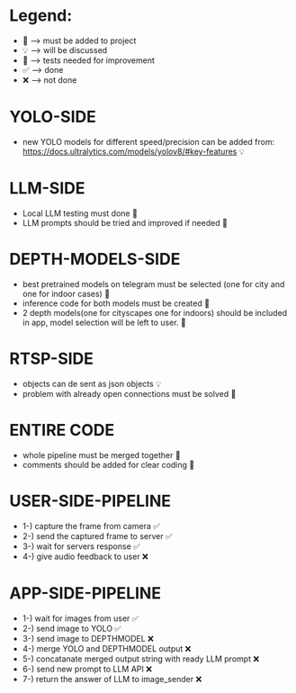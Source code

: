 # Legend:
* 🎫 --> must be added to project
* 💡 --> will be discussed
* 📏 --> tests needed for improvement
* ✅ --> done
* ❌ --> not done

# YOLO-SIDE
- new YOLO models for different speed/precision can be added from: https://docs.ultralytics.com/models/yolov8/#key-features 💡

# LLM-SIDE
- Local LLM testing must done 🎫
- LLM prompts should be tried and improved if needed 📏

# DEPTH-MODELS-SIDE
- best pretrained models on telegram must be selected (one for city and one for indoor cases) 🎫
- inference code for both models must be created 🎫
- 2 depth models(one for cityscapes one for indoors) should be included in app, model selection will be left to user. 📏

# RTSP-SIDE
- objects can de sent as json objects 💡
- problem with already open connections must be solved 🎫

# ENTIRE CODE
- whole pipeline must be merged together 🎫
- comments should be added for clear coding 📏

# USER-SIDE-PIPELINE
- 1-) capture the frame from camera ✅
- 2-) send the captured frame to server ✅
- 3-) wait for servers response ✅
- 4-) give audio feedback to user ❌

# APP-SIDE-PIPELINE
- 1-) wait for images from user ✅
- 2-) send image to YOLO ✅
- 3-) send image to DEPTHMODEL ❌
- 4-) merge YOLO and DEPTHMODEL output ❌
- 5-) concatanate merged output string with ready LLM prompt ❌
- 6-) send new prompt to LLM API ❌
- 7-) return the answer of LLM to image_sender ❌